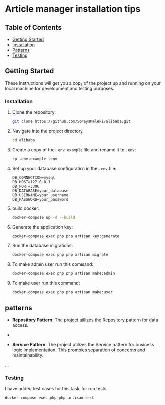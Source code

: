 # Article manager installation tips

## Table of Contents

- [Getting Started](#getting-started)
- [Installation](#installation)
- [Patterns](#patterns)
- [Testing](#testing)

## Getting Started

These instructions will get you a copy of the project up and running on your local machine for development and testing
purposes.

### Installation

1. Clone the repository:

    ```bash
    git clone https://github.com/SorayaMaleki/alibaba.git
    ```

2. Navigate into the project directory:

    ```bash
    cd alibaba
    ```

3. Create a copy of the `.env.example` file and rename it to `.env`:

    ```bash
    cp .env.example .env
    ```


6. Set up your database configuration in the `.env` file:

    ```env
    DB_CONNECTION=mysql
    DB_HOST=127.0.0.1
    DB_PORT=3306
    DB_DATABASE=your_database
    DB_USERNAME=your_username
    DB_PASSWORD=your_password
    ```
4. build docker:

    ```bash
    docker-compose up -d --build
    ```
   
5. Generate the application key:

    ```bash
    docker-compose exec php php artisan key:generate
    ```
7. Run the database migrations:

    ```bash
    docker-compose exec php php artisan migrate
    ```
8. To make admin user run this command:

    ```bash
    docker-compose exec php php artisan make:admin
    ```

8. To make user run this command:

    ```bash
    docker-compose exec php php artisan make:user
    ```
## patterns
- **Repository Pattern**: The project utilizes the Repository pattern for data access.
-

- **Service Pattern**: The project utilizes the Service pattern for business logic implementation. This promotes
  separation of concerns and maintainability.

...

### Testing

I have added test cases for this task, for run tests
```bash
docker-compose exec php php artisan test
```
